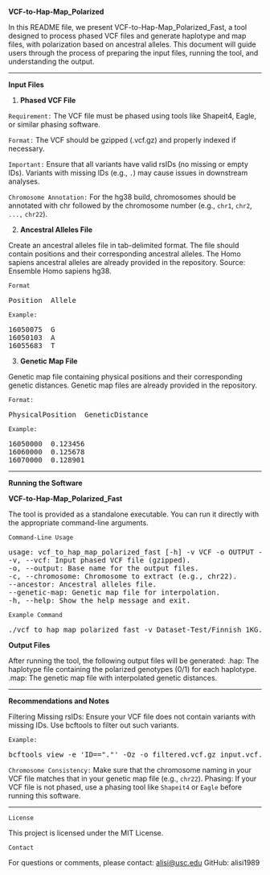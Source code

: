 **VCF-to-Hap-Map_Polarized**

In this README file, we present VCF-to-Hap-Map_Polarized_Fast, a tool designed to process phased VCF files and generate haplotype and map files, with polarization based on ancestral alleles. This document will guide users through the process of preparing the input files, running the tool, and understanding the output.

---

**Input Files**

1. **Phased VCF File**

`Requirement:` The VCF file must be phased using tools like Shapeit4, Eagle, or similar phasing software.

`Format:` The VCF should be gzipped (.vcf.gz) and properly indexed if necessary.

`Important:` Ensure that all variants have valid rsIDs (no missing or empty IDs). Variants with missing IDs (e.g., `.`) may cause issues in downstream analyses.

`Chromosome Annotation:` For the hg38 build, chromosomes should be annotated with chr followed by the chromosome number (e.g., `chr1`, `chr2`, `...,` `chr22`).

2. **Ancestral Alleles File**

Create an ancestral alleles file in tab-delimited format. The file should contain positions and their corresponding ancestral alleles.
The Homo sapiens ancestral alleles are already provided in the repository. Source: Ensemble Homo sapiens hg38. 

`Format`

<pre>
Position  Allele
</pre>

`Example:`

<pre>
16050075  G
16050103  A
16055683  T
</pre>

3. **Genetic Map File**

Genetic map file containing physical positions and their corresponding genetic distances.
Genetic map files are already provided in the repository. 

`Format:`

<pre>
PhysicalPosition  GeneticDistance
</pre>
  
`Example:`

<pre>
16050000  0.123456
16060000  0.125678
16070000  0.128901
</pre>

---

**Running the Software**

 **VCF-to-Hap-Map_Polarized_Fast**

The tool is provided as a standalone executable. You can run it directly with the appropriate command-line arguments.

`Command-Line Usage`

<pre>
usage: vcf_to_hap_map_polarized_fast [-h] -v VCF -o OUTPUT -c CHROMOSOME --ancestor ANCESTOR --genetic-map GENETIC_MAP
-v, --vcf: Input phased VCF file (gzipped).
-o, --output: Base name for the output files.
-c, --chromosome: Chromosome to extract (e.g., chr22).
--ancestor: Ancestral alleles file.
--genetic-map: Genetic map file for interpolation.
-h, --help: Show the help message and exit.
</pre>

`Example Command`
<pre>
./vcf_to_hap_map_polarized_fast -v Dataset-Test/Finnish_1KG.vcf.gz -c chr2 --ancestor Ancestor-Alleles/ancestor_alleles_chr2.txt --genetic-map Genetic-Map/genetic_map_chr2.txt -o Output/Finnish_chr2
</pre>

**Output Files**

After running the tool, the following output files will be generated:
<output>.hap: The haplotype file containing the polarized genotypes (0/1) for each haplotype.
<output>.map: The genetic map file with interpolated genetic distances.

---

**Recommendations and Notes**

Filtering Missing rsIDs: Ensure your VCF file does not contain variants with missing IDs. Use bcftools to filter out such variants.

`Example:`

<pre>
bcftools view -e 'ID=="."' -Oz -o filtered.vcf.gz input.vcf.gz
</pre>

`Chromosome Consistency:`
Make sure that the chromosome naming in your VCF file matches that in your genetic map file (e.g., `chr22`).
Phasing: If your VCF file is not phased, use a phasing tool like `Shapeit4` or `Eagle` before running this software.

---

`License`

This project is licensed under the MIT License.

`Contact`

For questions or comments, please contact:
alisi@usc.edu
GitHub: alisi1989
